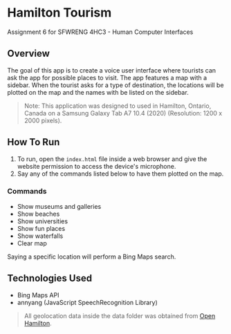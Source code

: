 # Hamilton Tourism

Assignment 6 for SFWRENG 4HC3 - Human Computer Interfaces

## Overview

The goal of this app is to create a voice user interface where tourists can ask the app for possible places to visit. The app features a map with a sidebar. When the tourist asks for a type of destination, the locations will be plotted on the map and the names with be listed on the sidebar.

> Note: This application was designed to used in Hamilton, Ontario, Canada on a Samsung Galaxy Tab A7 10.4 (2020) (Resolution: 1200 x 2000 pixels).

## How To Run

1. To run, open the `index.html` file inside a web browser and give the website permission to access the device's microphone. 
2. Say any of the commands listed below to have them plotted on the map.

### Commands

- Show museums and galleries
- Show beaches
- Show universities
- Show fun places
- Show waterfalls
- Clear map

Saying a specific location will perform a Bing Maps search.

## Technologies Used

- Bing Maps API
- annyang (JavaScript SpeechRecognition Library)

> All geolocation data inside the data folder was obtained from [Open Hamilton](https://open.hamilton.ca/).
